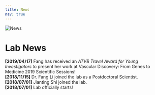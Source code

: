 ```yaml
---
title: News
nav: true
---
```

<div> 
  <img src="{{ '/images/News.gif' | absolute_url }}" alt="News" >
</div>  

# **Lab News**
**[2019/04/17]**  Fang has received an _ATVB Travel Award for Young Investigators_ to present her work at Vascular Discovery: From Genes to Medicine 2019 Scientific Sessions!  
**[2018/11/15]**  Dr. Fang Li joined the lab as a Postdoctoral Scientist.  
**[2018/07/01]**  Jianting Shi joined the lab.  
**[2018/07/01]**  Lab officially starts!
